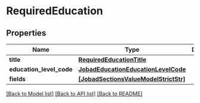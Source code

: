 # RequiredEducation


## Properties
Name | Type | Description | Notes
------------ | ------------- | ------------- | -------------
**title** | [**RequiredEducationTitle**](RequiredEducationTitle.md) |  | [optional] 
**education_level_code** | [**JobadEducationEducationLevelCode**](JobadEducationEducationLevelCode.md) |  | [optional] 
**fields** | [**[JobadSectionsValueModelStrictStr]**](JobadSectionsValueModelStrictStr.md) |  | [optional] 

[[Back to Model list]](../README.md#documentation-for-models) [[Back to API list]](../README.md#documentation-for-api-endpoints) [[Back to README]](../README.md)



